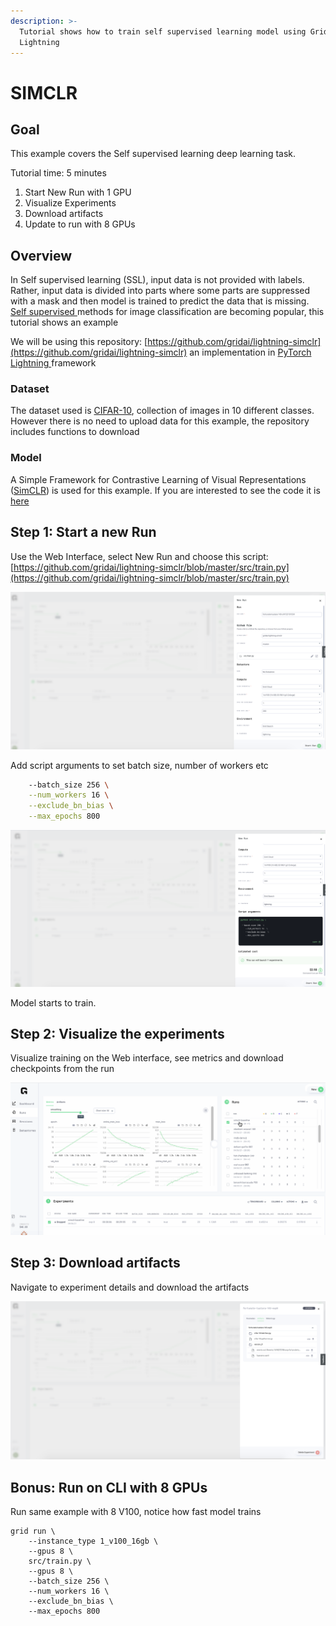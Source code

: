 ```yaml
---
description: >-
  Tutorial shows how to train self supervised learning model using Grid, PyTorch
  Lightning
---
```


# SIMCLR

## Goal

This example covers the Self supervised learning deep learning task.

Tutorial time: 5 minutes

1. Start New Run with 1 GPU
2. Visualize Experiments
3. Download artifacts
4. Update to run with 8 GPUs

## Overview

In Self supervised learning \(SSL\), input data is not provided with labels. Rather, input data is divided into parts where some parts are suppressed with a mask and then model is trained to predict the data that is missing. [Self supervised ](https://pytorch-lightning-bolts.readthedocs.io/en/latest/self_supervised_models.html)methods for image classification are becoming popular, this tutorial shows an example

We will be using this repository: [https://github.com/gridai/lightning-simclr](https://github.com/gridai/lightning-simclr) an implementation in [PyTorch Lightning ](https://github.com/PyTorchLightning/pytorch-lightning)framework

### Dataset

The dataset used is [CIFAR-10](https://www.cs.toronto.edu/~kriz/cifar.html), collection of images in 10 different classes. However there is no need to upload data for this example, the repository includes functions to download

### Model

A Simple Framework for Contrastive Learning of Visual Representations \([SimCLR](https://arxiv.org/abs/2002.05709)\) is used for this example. If you are interested to see the code it is [here](https://github.com/gridai/lightning-simclr)

## Step 1: Start a new Run

Use the Web Interface, select New Run and choose this script: [https://github.com/gridai/lightning-simclr/blob/master/src/train.py](https://github.com/gridai/lightning-simclr/blob/master/src/train.py)

![](/images/examples/self-supervised-new-run.png)

Add script arguments to set batch size, number of workers etc

```bash
    --batch_size 256 \
    --num_workers 16 \
    --exclude_bn_bias \
    --max_epochs 800
```

![](/images/examples/self-supervised-script-arguments.png)

Model starts to train.

## Step 2: Visualize the experiments

Visualize training on the Web interface, see metrics and download checkpoints from the run

![](/images/examples/self-supervised-metrics.gif)

## Step 3: Download artifacts

Navigate to experiment details and download the artifacts

![](/images/examples/self-supervised-artifacts.png)

## Bonus: Run on CLI with 8 GPUs

Run same example with 8 V100, notice how fast model trains

```text
grid run \
    --instance_type 1_v100_16gb \
    --gpus 8 \
    src/train.py \
    --gpus 8 \
    --batch_size 256 \
    --num_workers 16 \
    --exclude_bn_bias \
    --max_epochs 800
```

